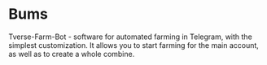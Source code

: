 # Bums
 Tverse-Farm-Bot - software for automated farming in Telegram, with the simplest customization. It allows you to start farming for the main account, as well as to create a whole combine.
